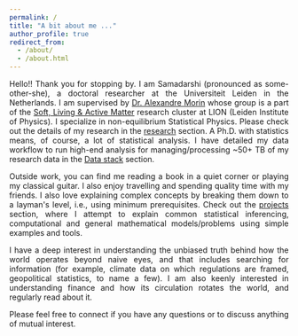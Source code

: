 ```yaml
---
permalink: /
title: "A bit about me ..."
author_profile: true
redirect_from: 
  - /about/
  - /about.html
---
```

<p align="justify">
Hello!! Thank you for stopping by. I am Samadarshi (pronounced as some-other-she), a  doctoral researcher at the Universiteit Leiden in the Netherlands. I am supervised by <a href = 'https://morinlab.com/'>Dr. Alexandre Morin</a> whose group is a part of the <a href = 'https://slam-leiden.nl/Slam/Main/'>Soft, Living & Active Matter</a> research cluster at LION (Leiden Institute of Physics). I specialize in non-equilibrium Statistical Physics. Please check out the details of my research in the <a href = 'https://samadarshi-maity.github.io/research/'>research</a> section. A Ph.D. with statistics means, of course, a lot of statistical analysis. I have detailed my data workflow to run high-end analysis for managing/processing ~50+ TB of my research data in the <a href = 'https://samadarshi-maity.github.io/Stack/'>Data stack</a> section.  
</p>
<p align="justify">
Outside work, you can find me reading a book in a quiet corner or playing my classical guitar. I also enjoy travelling and spending quality time with my friends. I also love explaining complex concepts by breaking them down to a layman's level, i.e., using minimum prerequisites. Check out the <a href= 'https://samadarshi-maity.github.io/portfolio/'>projects</a> section, where I attempt to explain common statistical inferencing, computational and general mathematical models/problems using simple examples and tools.  
</p>
<p align="justify">
I have a deep interest in understanding the unbiased truth behind how the world operates beyond naive eyes, and that includes searching for information (for example, climate data on which regulations are framed, geopolitical statistics, to name a few). I am also keenly interested in understanding finance and how its circulation rotates the world, and regularly read about it.
</p>
<p align="justify">
Please feel free to connect if you have any questions or to discuss anything of mutual interest. 
</p>
